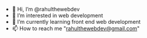 - 👋 Hi, I’m @rahulthewebdev
- 👀 I’m interested in web development
- 🌱 I’m currently learning front end web development
- 📫 How to reach me "rahulthewebdev@gmail.com"

<!---
rahulthewebdev/rahulthewebdev is a ✨ special ✨ repository because its `README.md` (this file) appears on your GitHub profile.
You can click the Preview link to take a look at your changes.
--->
